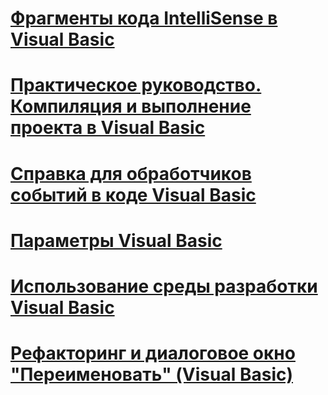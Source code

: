 # [Фрагменты кода IntelliSense в Visual Basic](intellisense-code-snippets.md)
# [Практическое руководство. Компиляция и выполнение проекта в Visual Basic](how-to-compile-and-run-a-project.md)
# [Справка для обработчиков событий в коде Visual Basic](help-for-event-handlers.md)
# [Параметры Visual Basic](settings.md)
# [Использование среды разработки Visual Basic](using-the-visual-basic-development-environment.md)
# [Рефакторинг и диалоговое окно "Переименовать" (Visual Basic)](refactoring-and-rename-dialog-box.md)
